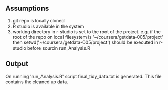 Assumptions
-----------

1. git repo is locally cloned
2. R studio is available in the system
3. working directory in r-studio is set to the root of the project. e.g. if the root of the repo on local filesystem is '~/coursera/getdata-005/project' then setwd('~/coursera/getdata-005/project') should be executed in r-studio before sourcin run_Analysis.R

Output
------
On running 'run_Analysis.R' script final_tidy_data.txt is generated. This file contains the cleaned up data.
